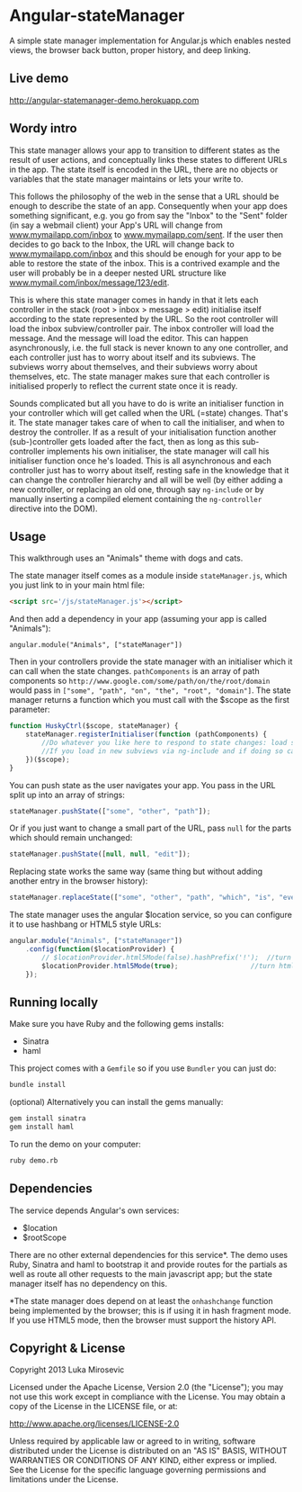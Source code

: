 Angular-stateManager
============

A simple state manager implementation for Angular.js which enables nested views, the browser back button, proper history, and deep linking.

Live demo
------------

http://angular-statemanager-demo.herokuapp.com

Wordy intro
------------

This state manager allows your app to transition to different states as the result of user actions, and conceptually links these states to different URLs in the app. The state itself is encoded in the URL, there are no objects or variables that the state manager maintains or lets your write to. 

This follows the philosophy of the web in the sense that a URL should be enough to describe the state of an app. Consequently when your app does something significant, e.g. you go from say the "Inbox" to the "Sent" folder (in say a webmail client) your App's URL will change from www.mymailapp.com/inbox to www.mymailapp.com/sent. If the user then decides to go back to the Inbox, the URL will change back to www.mymailapp.com/inbox and this should be enough for your app to be able to restore the state of the inbox. This is a contrived example and the user will probably be in a deeper nested URL structure like www.mymail.com/inbox/message/123/edit.

This is where this state manager comes in handy in that it lets each controller in the stack (root > inbox > message > edit) initialise itself according to the state represented by the URL. So the root controller will load the inbox subview/controller pair. The inbox controller will load the message. And the message will load the editor. This can happen asynchronously, i.e. the full stack is never known to any one controller, and each controller just has to worry about itself and its subviews. The subviews worry about themselves, and their subviews worry about themselves, etc. The state manager makes sure that each controller is initialised properly to reflect the current state once it is ready.

Sounds complicated but all you have to do is write an initialiser function in your controller which will get called when the URL (=state) changes. That's it. The state manager takes care of when to call the initialiser, and when to destroy the controller. If as a result of your initialisation function another (sub-)controller gets loaded after the fact, then as long as this sub-controller implements his own initialiser, the state manager will call his initialiser function once he's loaded. This is all asynchronous and each controller just has to worry about itself, resting safe in the knowledge that it can change the controller hierarchy and all will be well (by either adding a new controller, or replacing an old one, through say `ng-include` or by manually inserting a compiled element containing the `ng-controller` directive into the DOM).

Usage
------------

This walkthrough uses an "Animals" theme with dogs and cats.

The state manager itself comes as a module inside `stateManager.js`, which you just link to in your main html file:

```html
<script src='/js/stateManager.js'></script>
```

And then add a dependency in your app (assuming your app is called "Animals"):

```javscript
angular.module("Animals", ["stateManager"])
```

Then in your controllers provide the state manager with an initialiser which it can call when the state changes. `pathComponents` is an array of path components so `http://www.google.com/some/path/on/the/root/domain` would pass in `["some", "path", "on", "the", "root", "domain"]`. The state manager returns a function which you must call with the $scope as the first parameter:

```javascript
function HuskyCtrl($scope, stateManager) {
	stateManager.registerInitialiser(function (pathComponents) {
		//Do whatever you like here to respond to state changes: load subviews via ng-include, load content via AJAX, whatever...
		//If you load in new subviews via ng-include and if doing so causes an ng-controller directive to be compiled, that new controller's initialiser will also get called once it's loaded.
	})($scope);
}
```

You can push state as the user navigates your app. You pass in the URL split up into an array of strings:

```javascript
stateManager.pushState(["some", "other", "path"]);
```

Or if you just want to change a small part of the URL, pass `null` for the parts which should remain unchanged:

```javascript
stateManager.pushState([null, null, "edit"]);
```

Replacing state works the same way (same thing but without adding another entry in the browser history):

```javascript
stateManager.replaceState(["some", "other", "path", "which", "is", "even", "deeper"]);
```

The state manager uses the angular $location service, so you can configure it to use hashbang or HTML5 style URLs:

```javascript
angular.module("Animals", ["stateManager"])
	.config(function($locationProvider) {
		// $locationProvider.html5Mode(false).hashPrefix('!');	//turn html5 mode off
		$locationProvider.html5Mode(true);					//turn html5 mode on
	});
```

Running locally
------------

Make sure you have Ruby and the following gems installs:

* Sinatra
* haml

This project comes with a `Gemfile` so if you use `Bundler` you can just do:

```sh
bundle install
```

(optional) Alternatively you can install the gems manually:

```sh
gem install sinatra
gem install haml
```

To run the demo on your computer:

```sh
ruby demo.rb
```

Dependencies
------------

The service depends Angular's own services:

* $location
* $rootScope

There are no other external dependencies for this service*. The demo uses Ruby, Sinatra and haml to bootstrap it and provide routes for the partials as well as route all other requests to the main javascript app; but the state manager itself has no dependency on this.

*The state manager does depend on at least the `onhashchange` function being implemented by the browser; this is if using it in hash fragment mode. If you use HTML5 mode, then the browser must support the history API.

Copyright & License
------------

Copyright 2013 Luka Mirosevic

Licensed under the Apache License, Version 2.0 (the "License"); you may not use this work except in compliance with the License. You may obtain a copy of the License in the LICENSE file, or at:

http://www.apache.org/licenses/LICENSE-2.0

Unless required by applicable law or agreed to in writing, software distributed under the License is distributed on an "AS IS" BASIS, WITHOUT WARRANTIES OR CONDITIONS OF ANY KIND, either express or implied. See the License for the specific language governing permissions and limitations under the License.